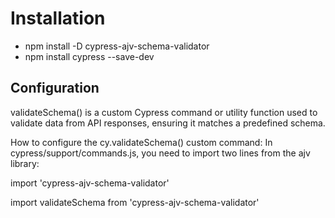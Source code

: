 
# Installation
- npm install -D cypress-ajv-schema-validator
- npm install cypress --save-dev

## Configuration
validateSchema() is a custom Cypress command or utility function used to validate data from API responses, ensuring it matches a predefined schema.

How to configure the cy.validateSchema() custom command: In cypress/support/commands.js, you need to import two lines from the ajv library:

import 'cypress-ajv-schema-validator'

import validateSchema from 'cypress-ajv-schema-validator'


